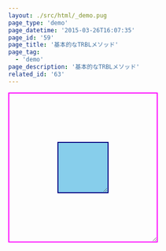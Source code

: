 ```yaml
---
layout: ./src/html/_demo.pug
page_type: 'demo'
page_datetime: '2015-03-26T16:07:35'
page_id: '59'
page_title: '基本的なTRBLメソッド'
page_tag:
  - 'demo'
page_description: '基本的なTRBLメソッド'
related_id: '63'
---
```

<style>
.wrap{
  position: relative;
  width: 300px;
  height: 300px;
}

.inner{
  position: absolute;
  top: 0;
  right: 0;
  bottom: 0;
  left: 0;
  margin: auto;

  width: 100px;
  height: 100px;
}

/* for Debug */
.wrap{
  border: 2px solid magenta;
  resize: both;
  overflow: hidden;
}

.inner{
  border: 2px solid navy;
  background-color: skyblue;
  overflow:hidden;
  resize:both;
}
</style>

<div class="wrap">
    <div class="inner"></div>
</div>
